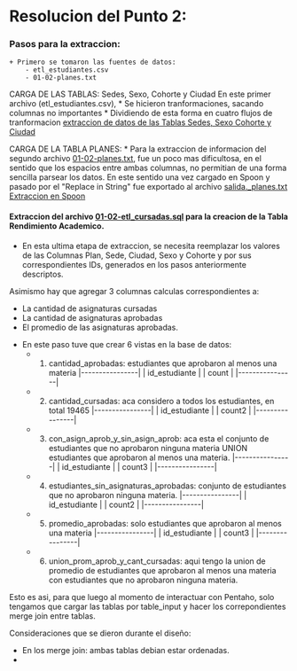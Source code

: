 # Resolucion del Punto 2: 
### Pasos para la extraccion: 

    + Primero se tomaron las fuentes de datos: 
        - etl_estudiantes.csv 
        - 01-02-planes.txt

CARGA DE LAS TABLAS: Sedes, Sexo, Cohorte y Ciudad
En este primer archivo (etl_estudiantes.csv), 
    * Se hicieron tranformaciones, sacando columnas no importantes
    * Dividiendo de esta forma en cuatro flujos de tranformacion
[extraccion de datos de las Tablas Sedes, Sexo Cohorte y Ciudad](img/extraccion-tablas-primarias.jpg)

CARGA DE LA TABLA PLANES: 
    * Para la extraccion de informacion del segundo archivo [01-02-planes.txt](data/01-02-planes.txt), fue un poco mas dificultosa, en el sentido que los espacios entre ambas columnas, no permitian de una forma sencilla parsear los datos. 
En este sentido una vez cargado en Spoon y pasado por el "Replace in String" fue exportado al archivo [salida._planes.txt](data/salida_planes.txt) 
[Extraccion en Spoon](img/extraccion-tabla-planes.jpg)

#### Extraccion del archivo [01-02-etl_cursadas.sql](data/01-02-etl_cursadas.sql) para la creacion de la Tabla Rendimiento Academico.

+ En esta ultima etapa de extraccion, se necesita reemplazar los valores de las Columnas Plan, Sede, Ciudad, Sexo y Cohorte y  por sus correspondientes IDs, generados en los pasos anteriormente descriptos. 

Asimismo hay que agregar 3 columnas calculas correspondientes a: 
- La cantidad de asignaturas cursadas
- La cantidad de asignaturas aprobadas
- El promedio de las asignaturas aprobadas. 

+ En este paso tuve que crear 6 vistas en la base de datos:     
    - 1. cantidad_aprobadas: estudiantes que aprobaron al menos una materia
        |----------------|
        | id_estudiante  |
        | count          |
        |----------------|    
    - 2. cantidad_cursadas: aca considero a todos los estudiantes, en total 19465
        |----------------|
        | id_estudiante  |
        | count2         |
        |----------------|    
    - 3. con_asign_aprob_y_sin_asign_aprob: aca esta el conjunto de estudiantes que no aprobaron ninguna materia UNION estudiantes que aprobaron al menos una materia. 
        |----------------|
        | id_estudiante  |
        | count3         |
        |----------------|    
    - 4. estudiantes_sin_asignaturas_aprobadas: conjunto de estudiantes que no aprobaron ninguna materia. 
        |----------------|
        | id_estudiante  |
        | count2         |
        |----------------|

    - 5. promedio_aprobadas: solo estudiantes que aprobaron al menos una materia
        |----------------|
        | id_estudiante  |
        | count3         |
        |----------------|
    - 6. union_prom_aprob_y_cant_cursadas: aqui tengo la union de promedio de estudiantes que aprobaron al menos una materia con estudiantes que no aprobaron ninguna materia. 

Esto es asi, para que luego al momento de interactuar con Pentaho, solo tengamos que cargar las tablas por table_input y hacer los correpondientes merge join entre tablas. 

Consideraciones que se dieron durante el diseño:
-  En los merge join: ambas tablas debian estar ordenadas. 
-  

